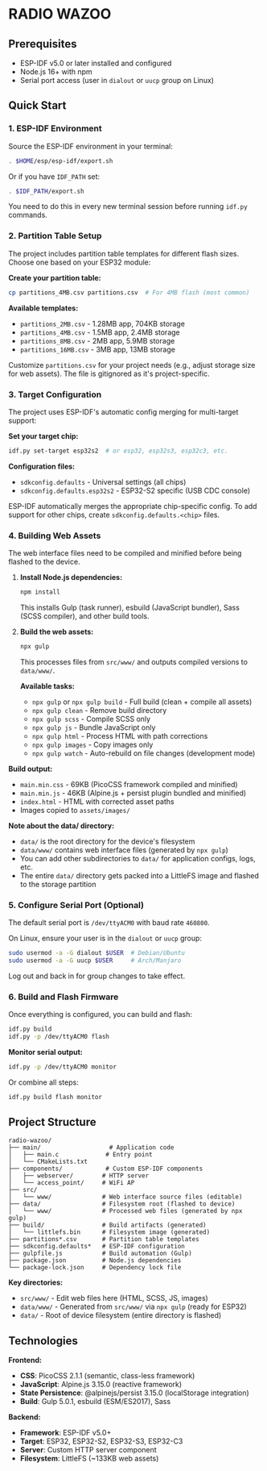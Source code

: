 # RADIO WAZOO

## Prerequisites

- ESP-IDF v5.0 or later installed and configured
- Node.js 16+ with npm
- Serial port access (user in `dialout` or `uucp` group on Linux)

## Quick Start

### 1. ESP-IDF Environment

Source the ESP-IDF environment in your terminal:

```bash
. $HOME/esp/esp-idf/export.sh
```

Or if you have `IDF_PATH` set:
```bash
. $IDF_PATH/export.sh
```

You need to do this in every new terminal session before running `idf.py` commands.

### 2. Partition Table Setup

The project includes partition table templates for different flash sizes. Choose one based on your ESP32 module:

**Create your partition table:**
```bash
cp partitions_4MB.csv partitions.csv  # For 4MB flash (most common)
```

**Available templates:**
- `partitions_2MB.csv` - 1.28MB app, 704KB storage
- `partitions_4MB.csv` - 1.5MB app, 2.4MB storage
- `partitions_8MB.csv` - 2MB app, 5.9MB storage
- `partitions_16MB.csv` - 3MB app, 13MB storage

Customize `partitions.csv` for your project needs (e.g., adjust storage size for web assets). The file is gitignored as it's project-specific.

### 3. Target Configuration

The project uses ESP-IDF's automatic config merging for multi-target support:

**Set your target chip:**
```bash
idf.py set-target esp32s2  # or esp32, esp32s3, esp32c3, etc.
```

**Configuration files:**
- `sdkconfig.defaults` - Universal settings (all chips)
- `sdkconfig.defaults.esp32s2` - ESP32-S2 specific (USB CDC console)

ESP-IDF automatically merges the appropriate chip-specific config. To add support for other chips, create `sdkconfig.defaults.<chip>` files.

### 4. Building Web Assets

The web interface files need to be compiled and minified before being flashed to the device.

1. **Install Node.js dependencies:**
   ```bash
   npm install
   ```
   This installs Gulp (task runner), esbuild (JavaScript bundler), Sass (SCSS compiler), and other build tools.

2. **Build the web assets:**
   ```bash
   npx gulp
   ```
   This processes files from `src/www/` and outputs compiled versions to `data/www/`.

   **Available tasks:**
   - `npx gulp` or `npx gulp build` - Full build (clean + compile all assets)
   - `npx gulp clean` - Remove build directory
   - `npx gulp scss` - Compile SCSS only
   - `npx gulp js` - Bundle JavaScript only
   - `npx gulp html` - Process HTML with path corrections
   - `npx gulp images` - Copy images only
   - `npx gulp watch` - Auto-rebuild on file changes (development mode)

**Build output:**
- `main.min.css` - 69KB (PicoCSS framework compiled and minified)
- `main.min.js` - 46KB (Alpine.js + persist plugin bundled and minified)
- `index.html` - HTML with corrected asset paths
- Images copied to `assets/images/`

**Note about the data/ directory:**
- `data/` is the root directory for the device's filesystem
- `data/www/` contains web interface files (generated by `npx gulp`)
- You can add other subdirectories to `data/` for application configs, logs, etc.
- The entire `data/` directory gets packed into a LittleFS image and flashed to the storage partition

### 5. Configure Serial Port (Optional)

The default serial port is `/dev/ttyACM0` with baud rate `460800`.

On Linux, ensure your user is in the `dialout` or `uucp` group:
```bash
sudo usermod -a -G dialout $USER  # Debian/Ubuntu
sudo usermod -a -G uucp $USER     # Arch/Manjaro
```

Log out and back in for group changes to take effect.

### 6. Build and Flash Firmware

Once everything is configured, you can build and flash:

```bash
idf.py build
idf.py -p /dev/ttyACM0 flash
```

**Monitor serial output:**
```bash
idf.py -p /dev/ttyACM0 monitor
```

Or combine all steps:
```bash
idf.py build flash monitor
```

## Project Structure

```
radio-wazoo/
├── main/                   # Application code
│   ├── main.c             # Entry point
│   └── CMakeLists.txt
├── components/            # Custom ESP-IDF components
│   ├── webserver/        # HTTP server
│   └── access_point/     # WiFi AP
├── src/
│   └── www/              # Web interface source files (editable)
├── data/                 # Filesystem root (flashed to device)
│   └── www/              # Processed web files (generated by npx gulp)
├── build/                # Build artifacts (generated)
│   └── littlefs.bin      # Filesystem image (generated)
├── partitions*.csv       # Partition table templates
├── sdkconfig.defaults*   # ESP-IDF configuration
├── gulpfile.js           # Build automation (Gulp)
├── package.json          # Node.js dependencies
└── package-lock.json     # Dependency lock file
```

**Key directories:**
- `src/www/` - Edit web files here (HTML, SCSS, JS, images)
- `data/www/` - Generated from `src/www/` via `npx gulp` (ready for ESP32)
- `data/` - Root of device filesystem (entire directory is flashed)

## Technologies

**Frontend:**
- **CSS**: PicoCSS 2.1.1 (semantic, class-less framework)
- **JavaScript**: Alpine.js 3.15.0 (reactive framework)
- **State Persistence**: @alpinejs/persist 3.15.0 (localStorage integration)
- **Build**: Gulp 5.0.1, esbuild (ESM/ES2017), Sass

**Backend:**
- **Framework**: ESP-IDF v5.0+
- **Target**: ESP32, ESP32-S2, ESP32-S3, ESP32-C3
- **Server**: Custom HTTP server component
- **Filesystem**: LittleFS (~133KB web assets)
